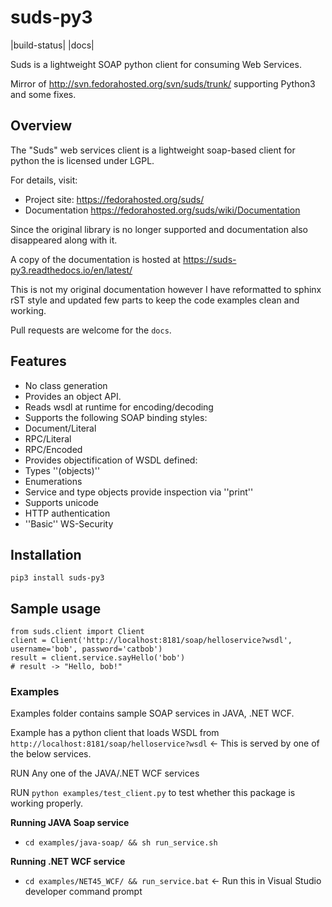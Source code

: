 suds-py3
========
|build-status| |docs|

Suds is a lightweight SOAP python client for consuming Web Services.

Mirror of http://svn.fedorahosted.org/svn/suds/trunk/ supporting Python3 and some fixes.

## Overview

The "Suds" web services client is a lightweight soap-based client for python the is licensed under LGPL.

For details, visit:
  * Project site: https://fedorahosted.org/suds/
  * Documentation https://fedorahosted.org/suds/wiki/Documentation

Since the original library is no longer supported and documentation also disappeared along with it.

A copy of the documentation is hosted at https://suds-py3.readthedocs.io/en/latest/

This is not my original documentation however I have reformatted to sphinx rST style
and updated few parts to keep the code examples clean and working.

Pull requests are welcome for the `docs`.

## Features
* No class generation
* Provides an object API.
* Reads wsdl at runtime for encoding/decoding
* Supports the following SOAP binding styles:
* Document/Literal
* RPC/Literal
* RPC/Encoded
* Provides objectification of WSDL defined:
* Types ''(objects)''
* Enumerations
* Service and type objects provide inspection via ''print''
* Supports unicode
* HTTP authentication
* ''Basic'' WS-Security

## Installation
```
pip3 install suds-py3
```

## Sample usage
```
from suds.client import Client
client = Client('http://localhost:8181/soap/helloservice?wsdl', username='bob', password='catbob')
result = client.service.sayHello('bob')
# result -> "Hello, bob!"
```

### Examples
Examples folder contains sample SOAP services in JAVA, .NET WCF.

Example has a python client that loads WSDL from `http://localhost:8181/soap/helloservice?wsdl` <- This is served by one of the below services.

RUN Any one of the JAVA/.NET WCF services

RUN `python examples/test_client.py` to test whether this package is working properly.

**Running JAVA Soap service**
* `cd examples/java-soap/ && sh run_service.sh`

**Running .NET WCF service**
* `cd examples/NET45_WCF/ && run_service.bat` <- Run this in Visual Studio developer command prompt
